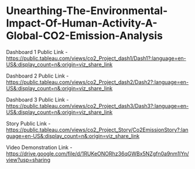 # Unearthing-The-Environmental-Impact-Of-Human-Activity-A-Global-CO2-Emission-Analysis


Dashboard 1 Public Link - https://public.tableau.com/views/co2_Project_dash1/Dash1?:language=en-US&:display_count=n&:origin=viz_share_link


Dashboard 2 Public Link - https://public.tableau.com/views/co2_Project_dash2/Dash2?:language=en-US&:display_count=n&:origin=viz_share_link


Dashboard 3 Public Link - https://public.tableau.com/views/co2_Project_dash3/Dash3?:language=en-US&:display_count=n&:origin=viz_share_link


Story Public Link - https://public.tableau.com/views/co2_Project_Story/Co2EmissionStory?:language=en-US&:display_count=n&:origin=viz_share_link


Video Demonstration Link - https://drive.google.com/file/d/1RUKeONORhz36qGWBx5NZgfn0a9nm1lYn/view?usp=sharing
